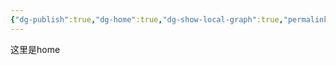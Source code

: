 ```yaml
---
{"dg-publish":true,"dg-home":true,"dg-show-local-graph":true,"permalink":"/home/","tags":["gardenEntry"],"dgShowLocalGraph":true,"dgPassFrontmatter":true}
---
```


这里是home